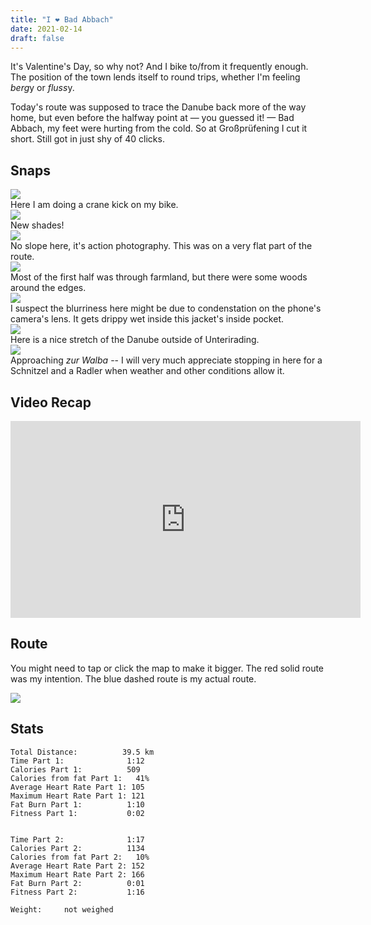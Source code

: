```yaml
---
title: "I ❤️ Bad Abbach"
date: 2021-02-14
draft: false
---
```


It's Valentine's Day, so why not?  And I bike to/from it frequently enough.  The position of the town lends itself to round trips, whether I'm feeling *berg*y or *fluss*y.

Today's route was supposed to trace the Danube back more of the way home, but even before the halfway point at &mdash; you guessed it! &mdash; Bad Abbach, my feet were hurting from the cold.  So at Großprüfening I cut it short.  Still got in just shy of 40 clicks.

## Snaps

![](/IMG_20210214_093859213_s.jpg)  
Here I am doing a crane kick on my bike.  
![](/IMG_20210214_093910132_s.jpg)  
New shades!  
![](/IMG_20210214_093935970_s.jpg)  
No slope here, it's action photography.  This was on a very flat part of the route.  
![](/IMG_20210214_095232581_HDR_s.jpg)  
Most of the first half was through farmland, but there were some woods around the edges.  
![](/IMG_20210214_112314866_s.jpg)  
I suspect the blurriness here might be due to condenstation on the phone's camera's lens.  It gets drippy wet inside this jacket's inside pocket.  
![](/IMG_20210214_112324496_BURST001_s.jpg)  
Here is a nice stretch of the Danube outside of Unterirading.  
![](/IMG_20210214_112326352_s.jpg)  
Approaching *zur Walba* -- I will very much appreciate stopping in here for a Schnitzel and a Radler when weather and other conditions allow it.  

## Video Recap

<iframe width="560" height="315" src="https://www.youtube.com/embed/oWOk9Dz7X54" frameborder="0" allow="accelerometer; autoplay; clipboard-write; encrypted-media; gyroscope; picture-in-picture" allowfullscreen></iframe>


## Route
You might need to tap or click the map to make it bigger.  The red solid route was my intention.  The blue dashed route is my actual route.  

[![](/20210214.jpg)](/20210214.jpg)


## Stats

```
Total Distance:          39.5 km 
Time Part 1:              1:12
Calories Part 1:          509
Calories from fat Part 1:   41%
Average Heart Rate Part 1: 105
Maximum Heart Rate Part 1: 121
Fat Burn Part 1:          1:10
Fitness Part 1:           0:02


Time Part 2:              1:17
Calories Part 2:          1134
Calories from fat Part 2:   10%
Average Heart Rate Part 2: 152
Maximum Heart Rate Part 2: 166
Fat Burn Part 2:          0:01
Fitness Part 2:           1:16

Weight:     not weighed
```

